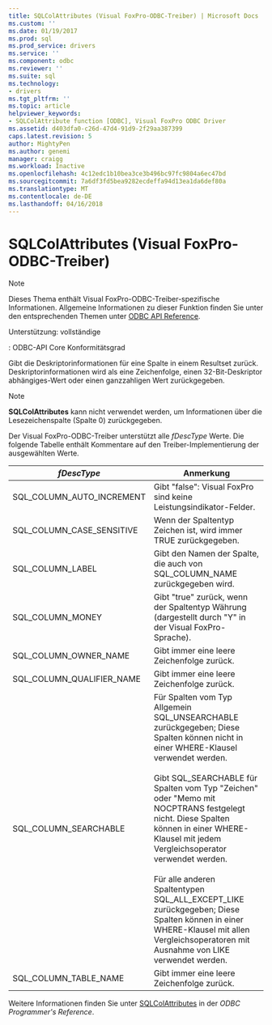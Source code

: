 ```yaml
---
title: SQLColAttributes (Visual FoxPro-ODBC-Treiber) | Microsoft Docs
ms.custom: ''
ms.date: 01/19/2017
ms.prod: sql
ms.prod_service: drivers
ms.service: ''
ms.component: odbc
ms.reviewer: ''
ms.suite: sql
ms.technology:
- drivers
ms.tgt_pltfrm: ''
ms.topic: article
helpviewer_keywords:
- SQLColAttribute function [ODBC], Visual FoxPro ODBC Driver
ms.assetid: d403dfa0-c26d-47d4-91d9-2f29aa387399
caps.latest.revision: 5
author: MightyPen
ms.author: genemi
manager: craigg
ms.workload: Inactive
ms.openlocfilehash: 4c12edc1b10bea3ce3b496bc97fc9804a6ec47bd
ms.sourcegitcommit: 7a6df3fd5bea9282ecdeffa94d13ea1da6def80a
ms.translationtype: MT
ms.contentlocale: de-DE
ms.lasthandoff: 04/16/2018
---
```

# <a name="sqlcolattributes-visual-foxpro-odbc-driver"></a>SQLColAttributes (Visual FoxPro-ODBC-Treiber)
> [!NOTE]  
>  Dieses Thema enthält Visual FoxPro-ODBC-Treiber-spezifische Informationen. Allgemeine Informationen zu dieser Funktion finden Sie unter den entsprechenden Themen unter [ODBC API Reference](../../odbc/reference/syntax/odbc-api-reference.md).  
  
 Unterstützung: vollständige  
  
 : ODBC-API Core Konformitätsgrad  
  
 Gibt die Deskriptorinformationen für eine Spalte in einem Resultset zurück. Deskriptorinformationen wird als eine Zeichenfolge, einen 32-Bit-Deskriptor abhängiges-Wert oder einen ganzzahligen Wert zurückgegeben.  
  
> [!NOTE]  
>  **SQLColAttributes** kann nicht verwendet werden, um Informationen über die Lesezeichenspalte (Spalte 0) zurückgegeben.  
  
 Der Visual FoxPro-ODBC-Treiber unterstützt alle *fDescType* Werte. Die folgende Tabelle enthält Kommentare auf den Treiber-Implementierung der ausgewählten Werte.  
  
|*fDescType*|Anmerkung|  
|-----------------|-------------|  
|SQL_COLUMN_AUTO_INCREMENT|Gibt "false": Visual FoxPro sind keine Leistungsindikator-Felder.|  
|SQL_COLUMN_CASE_SENSITIVE|Wenn der Spaltentyp Zeichen ist, wird immer TRUE zurückgegeben.|  
|SQL_COLUMN_LABEL|Gibt den Namen der Spalte, die auch von SQL_COLUMN_NAME zurückgegeben wird.|  
|SQL_COLUMN_MONEY|Gibt "true" zurück, wenn der Spaltentyp Währung (dargestellt durch "Y" in der Visual FoxPro-Sprache).|  
|SQL_COLUMN_OWNER_NAME|Gibt immer eine leere Zeichenfolge zurück.|  
|SQL_COLUMN_QUALIFIER_NAME|Gibt immer eine leere Zeichenfolge zurück.|  
|SQL_COLUMN_SEARCHABLE|Für Spalten vom Typ Allgemein SQL_UNSEARCHABLE zurückgegeben; Diese Spalten können nicht in einer WHERE-Klausel verwendet werden.<br /><br /> Gibt SQL_SEARCHABLE für Spalten vom Typ "Zeichen" oder "Memo mit NOCPTRANS festgelegt nicht. Diese Spalten können in einer WHERE-Klausel mit jedem Vergleichsoperator verwendet werden.<br /><br /> Für alle anderen Spaltentypen SQL_ALL_EXCEPT_LIKE zurückgegeben; Diese Spalten können in einer WHERE-Klausel mit allen Vergleichsoperatoren mit Ausnahme von LIKE verwendet werden.|  
|SQL_COLUMN_TABLE_NAME|Gibt immer eine leere Zeichenfolge zurück.|  
  
 Weitere Informationen finden Sie unter [SQLColAttributes](../../odbc/reference/syntax/sqlcolattributes-function.md) in der *ODBC Programmer's Reference*.
